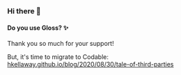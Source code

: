 ### Hi there 👋

#### Do you use Gloss? ✨

Thank you so much for your support!

But, it's time to migrate to Codable: [hkellaway.github.io/blog/2020/08/30/tale-of-third-parties](https://hkellaway.github.io/blog/2020/08/30/tale-of-third-parties)

<!--
**hkellaway/hkellaway** is a ✨ _special_ ✨ repository because its `README.md` (this file) appears on your GitHub profile.

Here are some ideas to get you started:

- 🔭 I’m currently working on ...
- 🌱 I’m currently learning ...
- 👯 I’m looking to collaborate on ...
- 🤔 I’m looking for help with ...
- 💬 Ask me about ...
- 📫 How to reach me: ...
- 😄 Pronouns: ...
- ⚡ Fun fact: ...
-->
